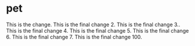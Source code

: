 # pet

This is the change.
This is the final change 2.
This is the final change 3..
This is the final change 4.
This is the final change 5.
This is the final change 6.
This is the final change 7.
This is the final change 100.

